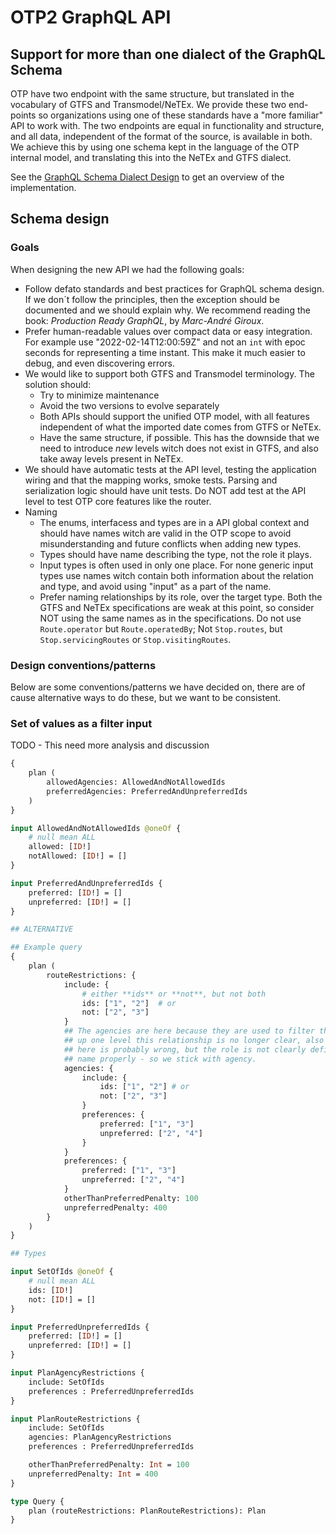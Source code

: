 # OTP2 GraphQL API


## Support for more than one dialect of the GraphQL Schema 

OTP have two endpoint with the same structure, but translated in the vocabulary of GTFS and
Transmodel/NeTEx. We provide these two end-points so organizations using one of these standards have
a "more familiar" API to work with. The two endpoints are equal in functionality and structure, and 
all data, independent of the format of the source, is available in both. We achieve this by using 
one schema kept in the language of the OTP internal model, and translating this into the 
NeTEx and GTFS dialect.

See the [GraphQL Schema Dialect Design](ApiTranslationDesing.md) to get an overview of the 
implementation.


## Schema design


### Goals

When designing the new API we had the following goals:
 - Follow defato standards and best practices for GraphQL schema design. If we don´t follow 
   the principles, then the exception should be documented and we should explain why. We recommend 
   reading the book: *Production Ready GraphQL*, by *Marc-André Giroux*.
 - Prefer human-readable values over compact data or easy integration. For example use 
   "2022-02-14T12:00:59Z" and not an `int` with epoc seconds for representing a time instant. This 
   make it much easier to debug, and even discovering errors.
 - We would like to support both GTFS and Transmodel terminology. The solution should:
   - Try to minimize maintenance
   - Avoid the two versions to evolve separately
   - Both APIs should support the unified OTP model, with all features independent of what the 
     imported date comes from GTFS or NeTEx. 
   - Have the same structure, if possible. This has the downside that we need to introduce *new* 
     levels witch does not exist in GTFS, and also take away levels present in NeTEx.
 - We should have automatic tests at the API level, testing the application wiring and that the 
   mapping works, smoke tests. Parsing and serialization logic should have unit tests. Do NOT add
   test at the API level to test OTP core features like the router.
 - Naming
   - The enums, interfacess and types are in a API global context and should have names witch are 
     valid in the OTP scope to avoid misunderstanding and future conflicts when adding new types.
   - Types should have name describing the type, not the role it plays. 
   - Input types is often used in only one place. For none generic input types use names witch 
     contain both information about the relation and type, and avoid using "input" as a part of the
     name.
   - Prefer naming relationships by its role, over the target type. Both the GTFS and NeTEx 
     specifications are weak at this point, so consider NOT using the same names as in the 
     specifications. Do not use `Route.operator` but `Route.operatedBy`; Not `Stop.routes`, but 
     `Stop.servicingRoutes` or `Stop.visitingRoutes`.


### Design conventions/patterns

Below are some conventions/patterns we have decided on, there are of cause alternative 
ways to do these, but we want to be consistent.

### Set of values as a filter input

TODO - This need more analysis and discussion

```graphql
{
    plan (
        allowedAgencies: AllowedAndNotAllowedIds
        preferredAgencies: PreferredAndUnpreferredIds
    )
}

input AllowedAndNotAllowedIds @oneOf {
    # null mean ALL 
    allowed: [ID!]
    notAllowed: [ID!] = []
}

input PreferredAndUnpreferredIds {
    preferred: [ID!] = []
    unpreferred: [ID!] = []
}

## ALTERNATIVE

## Example query
{
    plan (
        routeRestrictions: {
            include: {
                # either **ids** or **not**, but not both
                ids: ["1", "2"]  # or
                not: ["2", "3"]
            }
            ## The agencies are here because they are used to filter the routes, if moved
            ## up one level this relationship is no longer clear, also using `agencies`
            ## here is probably wrong, but the role is not clearly defined; Hence difficult to 
            ## name properly - so we stick with agency.
            agencies: {
                include: {
                    ids: ["1", "2"] # or
                    not: ["2", "3"]
                }
                preferences: {
                    preferred: ["1", "3"]
                    unpreferred: ["2", "4"]
                }
            }
            preferences: {
                preferred: ["1", "3"]
                unpreferred: ["2", "4"]
            }
            otherThanPreferredPenalty: 100
            unpreferredPenalty: 400
        }
    )
}

## Types

input SetOfIds @oneOf {
    # null mean ALL 
    ids: [ID!]
    not: [ID!] = []
}

input PreferredUnpreferredIds {
    preferred: [ID!] = []
    unpreferred: [ID!] = []
}

input PlanAgencyRestrictions {
    include: SetOfIds
    preferences : PreferredUnpreferredIds
}

input PlanRouteRestrictions {
    include: SetOfIds
    agencies: PlanAgencyRestrictions 
    preferences : PreferredUnpreferredIds

    otherThanPreferredPenalty: Int = 100
    unpreferredPenalty: Int = 400
}

type Query {
    plan (routeRestrictions: PlanRouteRestrictions): Plan
}

``` 
